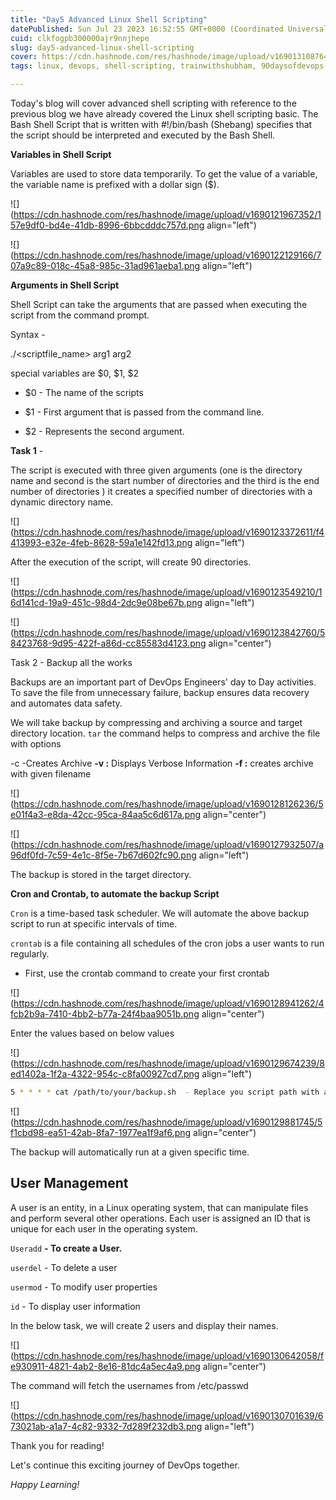 ```yaml
---
title: "Day5 Advanced Linux Shell Scripting"
datePublished: Sun Jul 23 2023 16:52:55 GMT+0000 (Coordinated Universal Time)
cuid: clkfogpb300000ajr9nnjhepe
slug: day5-advanced-linux-shell-scripting
cover: https://cdn.hashnode.com/res/hashnode/image/upload/v1690131087645/19e456f0-30fb-4cf7-81c1-5f5728dbe89a.png
tags: linux, devops, shell-scripting, trainwithshubham, 90daysofdevops-chanllenge

---
```


Today's blog will cover advanced shell scripting with reference to the previous blog we have already covered the Linux shell scripting basic. The Bash Shell Script that is written with #!/bin/bash (Shebang) specifies that the script should be interpreted and executed by the Bash Shell.

**Variables in Shell Script**

Variables are used to store data temporarily. To get the value of a variable, the variable name is prefixed with a dollar sign ($).

![](https://cdn.hashnode.com/res/hashnode/image/upload/v1690121967352/157e9df0-bd4e-41db-8996-6bbcdddc757d.png align="left")

![](https://cdn.hashnode.com/res/hashnode/image/upload/v1690122129166/707a9c89-018c-45a8-985c-31ad961aeba1.png align="left")

**Arguments in Shell Script**

Shell Script can take the arguments that are passed when executing the script from the command prompt.

Syntax -

./&lt;scriptfile\_name&gt; arg1 arg2

special variables are $0, $1, $2

* $0 - The name of the scripts
    
* $1 - First argument that is passed from the command line.
    
* $2 - Represents the second argument.
    

**Task 1** -

The script is executed with three given arguments (one is the directory name and second is the start number of directories and the third is the end number of directories ) it creates a specified number of directories with a dynamic directory name.

![](https://cdn.hashnode.com/res/hashnode/image/upload/v1690123372611/f4413993-e32e-4feb-8628-59a1e142fd13.png align="left")

After the execution of the script, will create 90 directories.

![](https://cdn.hashnode.com/res/hashnode/image/upload/v1690123549210/16d141cd-19a9-451c-98d4-2dc9e08be67b.png align="left")

![](https://cdn.hashnode.com/res/hashnode/image/upload/v1690123842760/58423768-9d95-422f-a86d-cc85583d4123.png align="center")

Task 2 - Backup all the works

Backups are an important part of DevOps Engineers' day to Day activities. To save the file from unnecessary failure, backup ensures data recovery and automates data safety.

We will take backup by compressing and archiving a source and target directory location. `tar` the command helps to compress and archive the file with options

\-c -Creates Archive **\-v :** Displays Verbose Information **\-f :** creates archive with given filename 

![](https://cdn.hashnode.com/res/hashnode/image/upload/v1690128126236/5e01f4a3-e8da-42cc-95ca-84aa5c6d617a.png align="center")

![](https://cdn.hashnode.com/res/hashnode/image/upload/v1690127932507/a96df0fd-7c59-4e1c-8f5e-7b67d602fc90.png align="left")

The backup is stored in the target directory.

**Cron and Crontab, to automate the backup Script**

`Cron` is a time-based task scheduler. We will automate the above backup script to run at specific intervals of time.

`crontab` is a file containing all schedules of the cron jobs a user wants to run regularly.

* First, use the crontab command to create your first crontab
    

![](https://cdn.hashnode.com/res/hashnode/image/upload/v1690128941262/4fcb2b9a-7410-4bb2-b77a-24f4baa9051b.png align="center")

Enter the values based on below values

![](https://cdn.hashnode.com/res/hashnode/image/upload/v1690129674239/8ed1402a-1f2a-4322-954c-c8fa00927cd7.png align="left")

```bash
5 * * * * cat /path/to/your/backup.sh  - Replace you script path with actual backup.sh path
```

![](https://cdn.hashnode.com/res/hashnode/image/upload/v1690129881745/5f1cbd98-ea51-42ab-8fa7-1977ea1f9af6.png align="center")

The backup will automatically run at a given specific time.

## **User Management**

A user is an entity, in a Linux operating system, that can manipulate files and perform several other operations. Each user is assigned an ID that is unique for each user in the operating system.

`Useradd` **- To create a User.**

`userdel` - To delete a user

`usermod` - To modify user properties

`id` - To display user information

In the below task, we will create 2 users and display their names.

![](https://cdn.hashnode.com/res/hashnode/image/upload/v1690130642058/fe930911-4821-4ab2-8e16-81dc4a5ec4a9.png align="center")

The command will fetch the usernames from /etc/passwd

![](https://cdn.hashnode.com/res/hashnode/image/upload/v1690130701639/673021ab-a1a7-4c82-9332-7d289f232db3.png align="left")

Thank you for reading!

Let's continue this exciting journey of DevOps together.

*Happy Learning!*